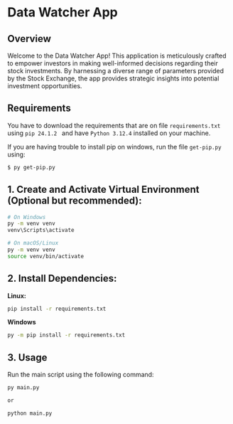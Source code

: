 # Data Watcher App

## Overview

Welcome to the Data Watcher App! This application is meticulously crafted to empower investors in making well-informed decisions regarding their stock investments. By harnessing a diverse range of parameters provided by the Stock Exchange, the app provides strategic insights into potential investment opportunities.

## Requirements

You have to download the requirements that are on file `requirements.txt` using `pip 24.1.2 `  and have `Python 3.12.4` installed on your machine.

If you are having trouble to install pip on windows, run the file `get-pip.py` using:

```bash
$ py get-pip.py
```



## 1. **Create and Activate Virtual Environment (Optional but recommended):**

```bash
# On Windows
py -m venv venv
venv\Scripts\activate

# On macOS/Linux
py -m venv venv
source venv/bin/activate
```

## 2. **Install Dependencies:**

**Linux:**

```bash
pip install -r requirements.txt
```

**Windows**

```bash
py -m pip install -r requirements.txt
```

## 3. Usage

Run the main script using the following command:

```bash
py main.py 

or

python main.py 
```

